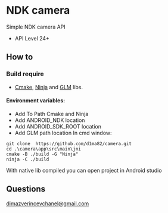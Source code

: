 # NDK camera

Simple NDK camera API

* API Level 24+

## How to

### Build require

- [Cmake](https://cmake.org/), [Ninja](https://ninja-build.org/) and [GLM](https://github.com/g-truc/glm) libs.
#### Environment variables:
- Add To Path Cmake and Ninja
- Add ANDROID_NDK location
- Add ANDROID_SDK_ROOT location
- Add GLM path location
In cmd window:
```
git clone  https://github.com/d1ma82/camera.git
cd .\camera\app\src\main\jni
cmake -B ./build -G "Ninja"
ninja -C ./build 
```

With native lib compiled you can open project in Android studio

## Questions
dimazverincevchanel@gmail.com
